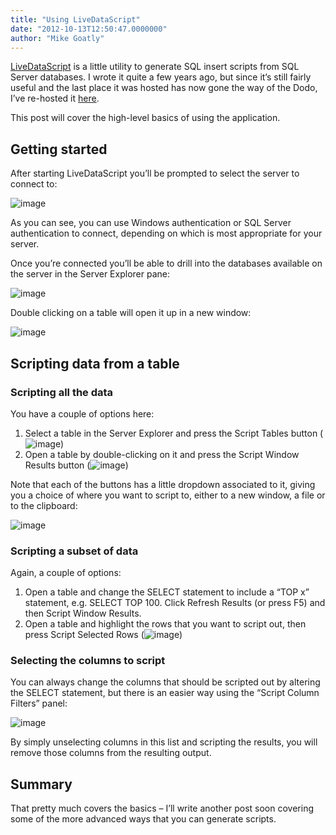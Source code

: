 ```yaml
---
title: "Using LiveDataScript"
date: "2012-10-13T12:50:47.0000000"
author: "Mike Goatly"
---
```

[LiveDataScript](http://www.goatly.net/downloads/livedatascript) is a little utility to generate SQL insert scripts from SQL Server databases\. I wrote it quite a few years ago\, but since it’s still fairly useful and the last place it was hosted has now gone the way of the Dodo\, I’ve re\-hosted it [here](http://www.goatly.net/downloads/livedatascript)\.

This post will cover the high\-level basics of using the application\.

## Getting started

After starting LiveDataScript you’ll be prompted to select the server to connect to:

![image](/Media/Default/Windows-Live-Writer/Using-LiveDataScript_D665/image_9039348c-b48b-4540-9d5b-d9f2c4e24909.png)

As you can see\, you can use Windows authentication or SQL Server authentication to connect\, depending on which is most appropriate for your server\.

Once you’re connected you’ll be able to drill into the databases available on the server in the Server Explorer pane:

![image](/Media/Default/Windows-Live-Writer/Using-LiveDataScript_D665/image_46e95ce8-5a02-4965-b9f8-4d671edc574b.png)

Double clicking on a table will open it up in a new window:

![image](/Media/Default/Windows-Live-Writer/Using-LiveDataScript_D665/image_thumb.png)

## Scripting data from a table

### Scripting all the data

You have a couple of options here:

1. Select a table in the Server Explorer and press the Script Tables button \(![image](/Media/Default/Windows-Live-Writer/Using-LiveDataScript_D665/image_4068c484-ff2e-417e-8a4e-a42de9b23291.png)\)
1. Open a table by double\-clicking on it and press the Script Window Results button \(![image](/Media/Default/Windows-Live-Writer/Using-LiveDataScript_D665/image_dcd7957b-8977-4e2e-bfb2-e8ab5ed91b40.png)\)

Note that each of the buttons has a little dropdown associated to it\, giving you a choice of where you want to script to\, either to a new window\, a file or to the clipboard:

![image](/Media/Default/Windows-Live-Writer/Using-LiveDataScript_D665/image_9ff29d4a-e060-4d6a-83ae-db2f95211208.png)

### Scripting a subset of data

Again\, a couple of options:

1. Open a table and change the SELECT statement to include a “TOP x” statement\, e\.g\. SELECT TOP 100\. Click Refresh Results \(or press F5\) and then Script Window Results\.
1. Open a table and highlight the rows that you want to script out\, then press Script Selected Rows \(![image](/Media/Default/Windows-Live-Writer/Using-LiveDataScript_D665/image_9ce12f32-944a-475c-acc2-7481bda5a57b.png)\)

### Selecting the columns to script

You can always change the columns that should be scripted out by altering the SELECT statement\, but there is an easier way using the “Script Column Filters” panel:

![image](/Media/Default/Windows-Live-Writer/Using-LiveDataScript_D665/image_6499085d-74d1-448d-96f3-8c094a15051f.png)

By simply unselecting columns in this list and scripting the results\, you will remove those columns from the resulting output\.

## Summary

That pretty much covers the basics – I’ll write another post soon covering some of the more advanced ways that you can generate scripts\.

